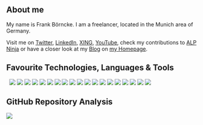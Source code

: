 ## About me

My name is Frank Börncke. I am a freelancer, located in the Munich area of Germany. 

Visit me on [Twitter](https://twitter.com/frank_boerncke), [LinkedIn](https://www.linkedin.com/in/frankboerncke/), [XING](https://www.xing.com/profile/Frank_Boerncke/cv), [YouTube](https://www.youtube.com/channel/UCkoQ_GsodRPhExe3fXENT4w), check my contributions to [ALP Ninja](https://apl.ninja/FrankBoerncke) or have a closer look at my [Blog](https://applicate.de/alexa/index.html)  on [my Homepage](https://applicate.de/).

## Favourite Technologies, Languages & Tools

&nbsp;
<img src="https://img.shields.io/badge/OS-Linux-informational?style=flat&logoColor=white&color=2bbc8a" /> 
<img src="https://img.shields.io/badge/Editor-Intellij IDEA-informational?style=flat&logoColor=white&color=2bbc8a" /> 
<img src="https://img.shields.io/badge/Editor-Visual Studio Code-informational?style=flat&logoColor=white&color=2bbc8a" /> 
<img src="https://img.shields.io/badge/Code-Java-informational?style=flat&logoColor=white&color=2bbc8a" /> 
<img src="https://img.shields.io/badge/Code-JavaScript-informational?style=flat&logoColor=white&color=2bbc8a" /> 
<img src="https://img.shields.io/badge/Code-Node.JS-informational?style=flat&logoColor=white&color=2bbc8a" /> 
<img src="https://img.shields.io/badge/Voice-Alexa-informational?style=flat&logoColor=white&color=2bbc8a" /> 
<img src="https://img.shields.io/badge/Voice-Skill Development-informational?style=flat&logoColor=white&color=2bbc8a" /> 
<img src="https://img.shields.io/badge/Voice-Echo-informational?style=flat&logoColor=white&color=2bbc8a" /> 
<img src="https://img.shields.io/badge/Visuals-APL-informational?style=flat&logoColor=white&color=2bbc8a" /> 
<img src="https://img.shields.io/badge/Framework-ask sdk-informational?style=flat&logoColor=white&color=2bbc8a" /> 
<img src="https://img.shields.io/badge/Framework-Litexa-informational?style=flat&logoColor=white&color=2bbc8a" /> 
<img src="https://img.shields.io/badge/Framework-Express-informational?style=flat&logoColor=white&color=2bbc8a" /> 
<img src="https://img.shields.io/badge/Cloud-AWS Lambda-informational?style=flat&logoColor=white&color=2bbc8a" /> 
<img src="https://img.shields.io/badge/Cloud-S3-informational?style=flat&logoColor=white&color=2bbc8a" /> 
<img src="https://img.shields.io/badge/Tools-git-informational?style=flat&logoColor=white&color=2bbc8a" /> 
<img src="https://img.shields.io/badge/Tools-gradle-informational?style=flat&logoColor=white&color=2bbc8a" /> 
<img src="https://img.shields.io/badge/Tools-APL Ninja-informational?style=flat&logoColor=white&color=2bbc8a" /> 
<img src="https://img.shields.io/badge/Shell-bash-informational?style=flat&logoColor=white&color=2bbc8a" /> 
&nbsp;



## GitHub Repository Analysis
<img align="center" src="https://github-readme-stats.vercel.app/api/top-langs/?username=fboerncke&theme=light&layout=compact" />



<!--
![](https://img.shields.io/badge/<WORD_ON_LEFT>-<WORD_ON_RIGHT>-informational?style=flat&logo=<LOGO_NAME>&logoColor=white&color=2bbc8a)
view rawmarkdown_icon hosted with ❤ by GitHub
-->



